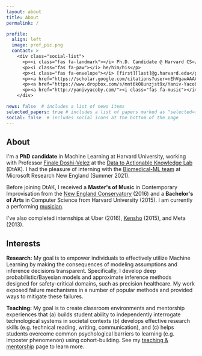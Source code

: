 ```yaml
---
layout: about
title: About
permalink: /

profile:
  align: left
  image: prof_pic.png
  contact: >
    <div class="social-list">
      <p><i class="fas fa-landmark"></i> Ph.D. Candidate @ Harvard CS</p>
      <p><i class="fas fa-paw"></i> he/him/his</p>
      <p><i class="fas fa-envelope"></i> [first][last]@g.harvard.edu</p>
      <p><a href="https://scholar.google.com/citations?user=nEhVgawAAAAJ&hl=en"><i class="ai ai-google-scholar-square"></i> google scholar</a></p>
      <p><a href="https://www.dropbox.com/s/mnt6k08unzjst9x/Yaniv-Yacoby-cv-2021.pdf?dl=0"><i class="fas fa-tree"></i> curriculum vitae</a></p>      
      <p><a href="http://yanivyacoby.com/"><i class="fas fa-music"></i> music</a></p>      
    </div>

news: false  # includes a list of news items
selected_papers: true # includes a list of papers marked as "selected={true}"
social: false  # includes social icons at the bottom of the page
---
```



## About

I'm a **PhD candidate** in Machine Learning at Harvard University, 
working with Professor [Finale Doshi-Velez](https://finale.seas.harvard.edu/)
at the [Data to Actionable Knowledge Lab](https://dtak.github.io/) (DtAK).
I had the pleasure of interning with the [Biomedical-ML team](https://www.microsoft.com/en-us/research/theme/biomedical-ml/) at Microsoft Research New England (Summer 2021).

Before joining DtAK, I received a **Master's of Music** in Contemporary Improvisation from the [New England Conservatory](https://necmusic.edu/dual-degree-programs) (2016) and a **Bachelor's of Arts** in Computer Science from Harvard University (2015). I am currently a performing [musician](http://yanivyacoby.com/).

I've also completed internships at Uber (2016), [Kensho](https://www.kensho.com/) (2015), and Meta (2013).


## Interests

**Research:** My goal is to empower individuals to effectively utilize Machine Learning by making the consequences of modeling assumptions and inference decisions transparent.
Specifically, I develop deep probabilistic/Bayesian models and approximate inference methods designed for safety-critical domains, such as precision healthcare.
My work exposed failure mechanisms in a number of popular methods and provided ways to mitigate these failures.

**Teaching:** My goal is to create classroom environments and mentorship experiences that (a) builds student ability to independently interrogate technological systems in societal contexts (b) develops effective research skills (e.g. technical reading, writing, communication), and (c) helps students overcome common psychological barriers to learning (e.g. imposter phenomenon) using cohort-building. See my [teaching & mentorship](/teaching) page to learn more.

